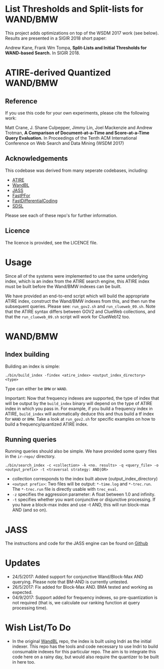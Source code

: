 List Thresholds and Split-lists for WAND/BMW
======================

This project adds optimizations on top of the WSDM 2017 work (see below).  Results are presented in a SIGIR 2018 short paper:

Andrew Kane, Frank Wm Tompa,
**Split-Lists and Initial Thresholds for WAND-based Search.**
In SIGIR 2018.


ATIRE-derived Quantized WAND/BMW
======================

Reference
---------
If you use this code for your own experiments, please cite the following work:


Matt Crane, J. Shane Culpepper, Jimmy Lin, Joel Mackenzie and Andrew Trotman,
**A Comparison of Document-at-a-Time and Score-at-a-Time Query Evaluation.**
In Proceedings of the Tenth ACM International Conference on Web Search and Data Mining (WSDM 2017)

Acknowledgements
----------------
This codebase was derived from many seperate codebases, including:

- [ATIRE](https://github.com/snapbug/atire)
- [WandBL](https://github.com/jsc/WANDbl)
- [JASS](https://github.com/lintool/JASS)
- [FastPFor](https://github.com/lemire/FastPFor)
- [FastDifferentialCoding](https://github.com/lemire/FastDifferentialCoding)
- [SDSL](https://github.com/simongog/sdsl-lite)

Please see each of these repo's for further information.

Licence
-------
The licence is provided, see the LICENCE file.

Usage
=====
Since all of the systems were implemented to use the same underlying index,
which is an index from the ATIRE search engine, this ATIRE index must be 
built before the Wand/BMW indexes can be built.

We have provided an end-to-end script which will build the appropriate ATIRE
index, construct the Wand/BMW indexes from this, and then run the subsequent
queries. Please see: `run_gov2.sh` and `run_clueweb_09.sh`. 
Note that the ATIRE syntax differs between GOV2 and ClueWeb collections,
and that the `run_clueweb_09.sh` script will work for ClueWeb12 too.

WAND/BMW
========
Index building
--------------
Building an index is simple:

`./bin/build_index -findex <atire_index> <output_index_directory> <type>`

Type can either be `BMW` or `WAND`.

Important: Now that frequency indexes are supported, the type of index that will be output by
the `build_index` binary will depend on the type of ATIRE index in which you pass in. For example,
if you build a frequency index in ATIRE, `build_index` will automatically deduce this and thus
build a tf index for `WAND` or `BMW`. Take a look at `run_gov2.sh` for specific examples on
how to build a frequency/quantized ATIRE index.

Running queries
---------------
Running queries should also be simple. We have provided some query files in
the `ir-repo/` directory.

`./bin/search_index -c <collection> -k <no. results> -q <query_file> -o <output_prefix> -t <traversal strategy: AND|OR>`
- collection corresponds to the index built above (output_index_directory)
- `<output prefix>`: Two files will be output: `*-time.log` and `*-trec.run`.
The `*-trec.run` file is directly usable with `trec_eval`.
- `-z` specifies the aggression parameter: A float between 1.0 and infinity.
- `-t` specifies whether you want conjunctive or disjunctive processing. If you have a block-max index and use -t AND, this will run block-max AND (and so on).

JASS
====
The instructions and code for the JASS engine can be found on [Github](https://github.com/lintool/JASS)

Updates
=======
* 24/5/2017: Added support for conjunctive Wand/Block-Max AND querying. Please
note that BM-AND is currently untested.
* 26/5/2017: Fix added for Block-Max AND. BMA tested and working as expected.
* 04/9/2017: Support added for frequency indexes, so pre-quantization is not required (that is, we calculate our ranking function at query processing time).

Wish List/To Do
===============
* In the original [WandBL](https://github.com/jsc/WANDbl) repo, the index is built using Indri as the initial indexer. This repo has the tools and code
necessary to use Indri to build consumable indexes for this particular repo. The aim is to integrate this code here on a rainy day, but would also require
the quantizer to be built in here too. 

